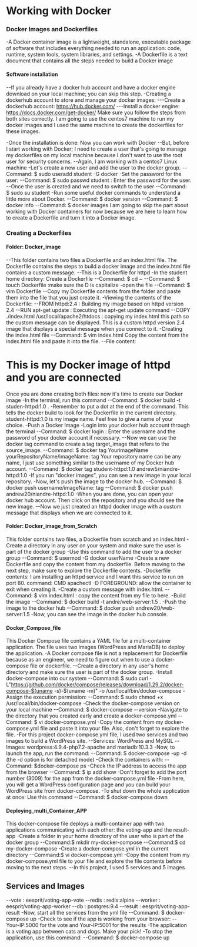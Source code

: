 # Working with Docker
### Docker Images and Dockerfiles
-A Docker container image is a lightweight, standalone, executable package of software that includes everything needed to run an application: code, runtime, system tools, system libraries, and settings.
-A Dockerfile is a text document that contains all the steps needed to build a Docker image

#### Software installation
--If you already have a docker hub account and have a docker engine download on your local machine; you can skip this step.
-Creating a dockerhub account to store and manage your docker images:
---Create a dockerhub account: https://hub.docker.com/
---Install a docker engine: https://docs.docker.com/get-docker/
Make sure you follow the steps from both sites correctly. I am going to use the centos7 machine to run my docker images and I used the same machine to create the dockerfiles for these images.

-Once the installation is done: Now you can work with Docker
--But, before I start working with Docker; I need to create a user that's going to manage my dockerfiles on my local machine because I don't want to use the root user for security concerns.
--Again, I am working with a centos7 Linux machine
-Let's create a new user and add the user to the docker group.
--Command: $ sudo useradd student -G docker
-Set the password for the user:
--Command: $ sudo passwd student : Enter the password for the user.
--Once the user is created and we need to switch to the user
--Command: $ sudo su student
-Run some useful docker commands to understand a little more about Docker.
--Command: $ docker version
--Command: $ docker info
--Command: $ docker images
I am going to skip the part about working with Docker containers for now because we are here to learn how to create a Dockerfile and turn it into a Docker image.

### Creating a Dockerfiles
#### Folder: Docker_image
--This folder contains two files a Dockerfile and an index.html file. The Dockerfile contains the steps to build a docker image and the index.html file contains a custom message.
--This is a Dockerfile for httpd
-In the student home directory: Create a Dockerfile
--Command: $ cd ~
--Command: $ touch Dockerfile  :make sure the D is capitalize
-open the file
--Command: $ vim Dockerfile
--Copy my Dockerfile contents from the folder and paste them into the file that you just create it.
-Viewing the contents of the Dockerfile:
--FROM httpd:2.4    : Building my image based on httpd version 2.4
--RUN apt-get update     : Executing the apt-get update command
--COPY ./index.html /usr/local/apache2/htdocs   : copying my index.html this path so the custom message can be displayed.
This is a custom httpd version 2.4 image that displays a special message when you connect to it.
-Creating the index.html file
--Command: $ vim index.html
Copy the content from the index.html file and paste it into the file.
--File content: <h1>This is my Docker image of httpd and you are connected</h1>
Once you are done creating both files: now it's time to create our Docker image
-In the terminal, run this command
--Command: $ docker build -t studen-httpd:1.0 .
-Remember to put a dot at the end of the command. This tells the docker build to look for the Dockerfile in the current directory. student-httpd:1.0 is my image name. Feel free to give a name of your choice.
-Push a Docker Image
-Login into your docker hub account through the terminal
--Command: $ docker login : Enter the username and the password of your docker account if necessary.
--Now we can use the docker tag command to create a tag target_image that refers to the source_image.
--Command: $ docker tag YourimageName yourRepositoryName/imageName: tag
Your repository name can be any name, I just use something similar to the username of my Docker hub account.
--Command: $ docker tag student-httpd:1.0 andrew5/niandre-httpd:1.0
-If you run "docker images", you can see a new image in your local repository.
-Now, let's push the image to the docker hub.
--Command: $ docker push username/imageName: tag
--Command: $ docker push andrew20/niandre-httpd:1.0
-When you are done, you can open your docker hub account. Then click on the repository and you should see the new image.
--Now we just created an httpd docker image with a custom message that displays when we are connected to it.
#### Folder: Docker_image_from_Scratch
This folder contains two files, a Dockerfile from scratch and an index.html
-Create a directory in any user on your system and make sure the user is part of the docker group
-Use this command to add the user to a docker group
--Command: $ usermod -G docker userName
-Create a new Dockerfile and copy the content from my dockerfile. Before moving to the next step, make sure to explore the Dockerfile contents.
-Dockerfile contents: I am installing an httpd service and I want this service to run on port 80. command: CMD apachectl -D FOREGROUND: allow the container to exit when creating it.
-Create a custom message with index.html.
--Command: $ vim index.html : copy the content from my file to here.
-Build the image
--Command: $ docker build -t andre/web-server:1.5 .
-Push the image to the docker hub
--Command: $ docker push andrew20/web-server:1.5
-Now, you can see the image in the docker hub console.
#### Docker_Compose_file
This Docker Compose file contains a YAML file for a multi-container application. The file uses two images (WordPress and MariaDB) to deploy the application.
-A Docker compose file is not a replacement for Dockerfile because as an engineer, we need to figure out when to use a docker-compose file or dockerfile.
--Create a directory in any user's home directory and make sure the user is part of the docker group.
-Install docker-compose into our system
--Command:
$ sudo curl -L"https://github.com/docker/compose/releases/download/1.29.2/docker-compose-$(uname -s)-$(uname -m)" -o /usr/local/bin/docker-compose
-Assign the execution permission:
--Command: $ sudo chmod +x /usr/local/bin/docker-compose
-Check the docker-compose version on your local machine
--Command: $ docker-compose --version
-Navigate to the directory that you created early and create a docker-compose.yml
--Command: $ vi docker-compose.yml
-Copy the content from my docker-compose.yml file and paste it into your file. Also, don't forget to explore the file.
-For this project docker-compose.yml file, I used two services and two images to build a WordPress site.
--Services: WordPress and MySQL
--Images: wordpress:4.9.4-php7.2-apache and mariadb:10.3.3
-Now, to launch the app, run the command:
--Command: $ docker-compose -up -d   (the -d option is for detached mode)
-Check the containers with:
--Command: $docker-compose ps
-Check the IP address to access the app from the browser
--Command: $ ip add show
-Don't forget to add the port number (3009) for the app from the docker-compose.yml file
-From here, you will get a WordPress configuration page and you can build your WordPress site from docker-compose.
-To shut down the whole application at once: Use this command
--Command: $ docker-compose down
#### Deploying_multi_Container_APP
This docker-compose file deploys a multi-container app with two applications communicating with each other: the voting-app and the result-app
-Create a folder in your home directory of the user who is part of the docker group
--Command:$ mkdir my-docker-compose
--Command:$ cd my-docker-compose
-Create a docker-compose.yml in the current directory
--Command:$ vi docker-compose.yml
-Copy the content from my docker-compose.yml file to your file and explore the file contents before moving to the next steps.
--In this project, I used 5 services and 5 images
## Services and Images
--vote : eesprit/voting-app-vote
--redis : redis:alpine
--worker : eesprit/voting-app-worker
--db : postgres:9.4
--result : eesprit/voting-app-result
-Now, start all the services from the yml file
--Command: $ docker-compose up
-Check to see if the app is working from your browser:
-- Your-IP:5000 for the vote and Your-IP:5001 for the results
-The application is a voting app between cats and dogs. Make your pick!
-To stop the application, use this command:
--Command: $ docker-compose up
